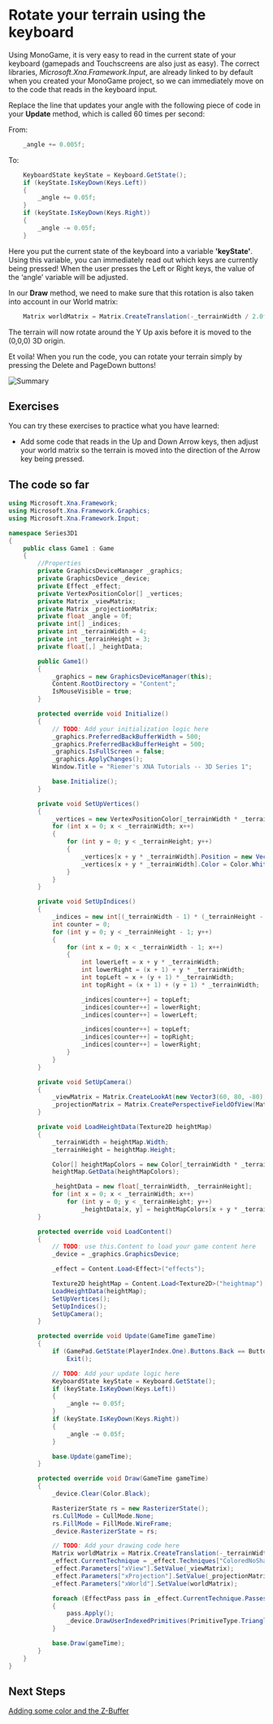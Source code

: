 # Rotate your terrain using the keyboard

Using MonoGame, it is very easy to read in the current state of your keyboard (gamepads and Touchscreens are also just as easy). The correct libraries, *Microsoft.Xna.Framework.Input*, are already linked to by default when you created your MonoGame project, so we can immediately move on to the code that reads in the keyboard input.

Replace the line that updates your angle with the following piece of code in your **Update** method, which is called 60 times per second:

From:

```csharp
    _angle += 0.005f;
```

To:

```csharp
    KeyboardState keyState = Keyboard.GetState();
    if (keyState.IsKeyDown(Keys.Left))
    {
        _angle += 0.05f;
    }
    if (keyState.IsKeyDown(Keys.Right))
    {
        _angle -= 0.05f;
    }
```

Here you put the current state of the keyboard into a variable **'keyState'**. Using this variable, you can immediately read out which keys are currently being pressed! When the user presses the Left or Right keys, the value of the ‘angle’ variable will be adjusted.

In our **Draw** method, we need to make sure that this rotation is also taken into account in our World matrix:

```csharp
    Matrix worldMatrix = Matrix.CreateTranslation(-_terrainWidth / 2.0f, 0, _terrainHeight / 2.0f) * Matrix.CreateRotationY(_angle);
```

The terrain will now rotate around the Y Up axis before it is moved to the (0,0,0) 3D origin.

Et voila! When you run the code, you can rotate your terrain simply by pressing the Delete and PageDown buttons!

![Summary](https://github.com/simondarksidej/XNAGameStudio/raw/archive/Images/Riemers/3DXNA1-09Keyboard1.gif?raw=true)

## Exercises

You can try these exercises to practice what you have learned:

* Add some code that reads in the Up and Down Arrow keys, then adjust your world matrix so the terrain is moved into the direction of the Arrow key being pressed.

## The code so far

```csharp
using Microsoft.Xna.Framework;
using Microsoft.Xna.Framework.Graphics;
using Microsoft.Xna.Framework.Input;

namespace Series3D1
{
    public class Game1 : Game
    {
        //Properties
        private GraphicsDeviceManager _graphics;
        private GraphicsDevice _device;
        private Effect _effect;
        private VertexPositionColor[] _vertices;
        private Matrix _viewMatrix;
        private Matrix _projectionMatrix;
        private float _angle = 0f;
        private int[] _indices;
        private int _terrainWidth = 4;
        private int _terrainHeight = 3;
        private float[,] _heightData;

        public Game1()
        {
            _graphics = new GraphicsDeviceManager(this);
            Content.RootDirectory = "Content";
            IsMouseVisible = true;
        }

        protected override void Initialize()
        {
            // TODO: Add your initialization logic here
            _graphics.PreferredBackBufferWidth = 500;
            _graphics.PreferredBackBufferHeight = 500;
            _graphics.IsFullScreen = false;
            _graphics.ApplyChanges();
            Window.Title = "Riemer's XNA Tutorials -- 3D Series 1";

            base.Initialize();
        }

        private void SetUpVertices()
        {
            _vertices = new VertexPositionColor[_terrainWidth * _terrainHeight];
            for (int x = 0; x < _terrainWidth; x++)
            {
                for (int y = 0; y < _terrainHeight; y++)
                {
                    _vertices[x + y * _terrainWidth].Position = new Vector3(x, _heightData[x, y], -y);
                    _vertices[x + y * _terrainWidth].Color = Color.White;
                }
            }
        }

        private void SetUpIndices()
        {
            _indices = new int[(_terrainWidth - 1) * (_terrainHeight - 1) * 6];
            int counter = 0;
            for (int y = 0; y < _terrainHeight - 1; y++)
            {
                for (int x = 0; x < _terrainWidth - 1; x++)
                {
                    int lowerLeft = x + y * _terrainWidth;
                    int lowerRight = (x + 1) + y * _terrainWidth;
                    int topLeft = x + (y + 1) * _terrainWidth;
                    int topRight = (x + 1) + (y + 1) * _terrainWidth;

                    _indices[counter++] = topLeft;
                    _indices[counter++] = lowerRight;
                    _indices[counter++] = lowerLeft;

                    _indices[counter++] = topLeft;
                    _indices[counter++] = topRight;
                    _indices[counter++] = lowerRight;
                }
            }
        }

        private void SetUpCamera()
        {
            _viewMatrix = Matrix.CreateLookAt(new Vector3(60, 80, -80), new Vector3(0, 0, 0), new Vector3(0, 1, 0));
            _projectionMatrix = Matrix.CreatePerspectiveFieldOfView(MathHelper.PiOver4, _device.Viewport.AspectRatio, 1.0f, 300.0f);
        }

        private void LoadHeightData(Texture2D heightMap)
        {
            _terrainWidth = heightMap.Width;
            _terrainHeight = heightMap.Height;

            Color[] heightMapColors = new Color[_terrainWidth * _terrainHeight];
            heightMap.GetData(heightMapColors);

            _heightData = new float[_terrainWidth, _terrainHeight];
            for (int x = 0; x < _terrainWidth; x++)
                for (int y = 0; y < _terrainHeight; y++)
                    _heightData[x, y] = heightMapColors[x + y * _terrainWidth].R / 5.0f;
        }

        protected override void LoadContent()
        {
            // TODO: use this.Content to load your game content here
            _device = _graphics.GraphicsDevice;

            _effect = Content.Load<Effect>("effects");

            Texture2D heightMap = Content.Load<Texture2D>("heightmap");
            LoadHeightData(heightMap);
            SetUpVertices();
            SetUpIndices();
            SetUpCamera();
        }

        protected override void Update(GameTime gameTime)
        {
            if (GamePad.GetState(PlayerIndex.One).Buttons.Back == ButtonState.Pressed || Keyboard.GetState().IsKeyDown(Keys.Escape))
                Exit();

            // TODO: Add your update logic here
            KeyboardState keyState = Keyboard.GetState();
            if (keyState.IsKeyDown(Keys.Left))
            {
                _angle += 0.05f;
            }
            if (keyState.IsKeyDown(Keys.Right))
            {
                _angle -= 0.05f;
            }

            base.Update(gameTime);
        }

        protected override void Draw(GameTime gameTime)
        {
            _device.Clear(Color.Black);

            RasterizerState rs = new RasterizerState();
            rs.CullMode = CullMode.None;
            rs.FillMode = FillMode.WireFrame;
            _device.RasterizerState = rs;

            // TODO: Add your drawing code here
            Matrix worldMatrix = Matrix.CreateTranslation(-_terrainWidth / 2.0f, 0, _terrainHeight / 2.0f) * Matrix.CreateRotationY(_angle);
            _effect.CurrentTechnique = _effect.Techniques["ColoredNoShading"];
            _effect.Parameters["xView"].SetValue(_viewMatrix);
            _effect.Parameters["xProjection"].SetValue(_projectionMatrix);
            _effect.Parameters["xWorld"].SetValue(worldMatrix);

            foreach (EffectPass pass in _effect.CurrentTechnique.Passes)
            {
                pass.Apply();
                _device.DrawUserIndexedPrimitives(PrimitiveType.TriangleList, _vertices, 0, _vertices.Length, _indices, 0, _indices.Length / 3, VertexPositionColor.VertexDeclaration);
            }

            base.Draw(gameTime);
        }
    }
}
```

## Next Steps

[Adding some color and the Z-Buffer](Riemers3DXNA1Terrain10colors)
